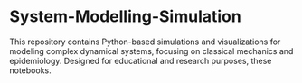 # System-Modelling-Simulation
This repository contains Python-based simulations and visualizations for modeling complex dynamical systems, focusing on classical mechanics and epidemiology. Designed for educational and research purposes, these notebooks.
